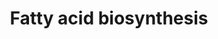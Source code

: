 ---
annotations:
- id: PW:0000029
  parent: classic metabolic pathway
  type: Pathway Ontology
  value: fatty acid biosynthetic pathway
authors:
- MaintBot
- Egonw
- Susan
- L Dupuis
- Eweitz
description: ''
last-edited: 2021-05-26
organisms:
- Gallus gallus
redirect_from:
- /index.php/Pathway:WP789
- /instance/WP789
revision: null
schema-jsonld:
- '@context': https://schema.org/
  '@id': https://wikipathways.github.io/pathways/WP789.html
  '@type': Dataset
  creator:
    '@type': Organization
    name: WikiPathways
  description: ''
  keywords:
  - 3-L-Hydroxyacyl-CoA
  - 3-ketoacyl-CoA
  - ACAA2
  - ACACA
  - ACACB
  - ACLY
  - ACSL1
  - ACSL3
  - ACSL4
  - ACSL6
  - ACSS2
  - Acetyl-CoA
  - Acyl-CoA (n+2)
  - Citrate
  - DECR1
  - ECH1
  - ECHDC1
  - ECHDC2
  - ECHDC3
  - ECHS1
  - FASN
  - Fatty acyl CoA
  - HADH
  - Long-Chain fatty acid
  - MECR
  - Malonyl-CoA
  - Oxaloacetate
  - PC
  - PECR
  - Palmitate
  - Pyruvate
  - RCJMB04_26g6
  - SCD
  - trans-delta2-enoyl-CoA
  license: CC0
  name: Fatty acid biosynthesis
seo: CreativeWork
title: Fatty acid biosynthesis
wpid: WP789
---